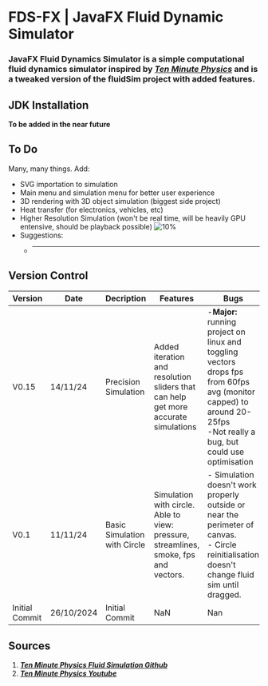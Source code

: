 # FDS-FX | JavaFX Fluid Dynamic Simulator
### JavaFX Fluid Dynamics Simulator is a simple computational fluid dynamics simulator inspired by [***Ten Minute Physics***](https://github.com/matthias-research/pages/blob/master/tenMinutePhysics/17-fluidSim.html) and is a tweaked version of the fluidSim project with added features.

## JDK Installation
**To be added in the near future**

## To Do
Many, many things. Add:
* SVG importation to simulation
* Main menu and simulation menu for better user experience
* 3D rendering with 3D object simulation (biggest side project)
* Heat transfer (for electronics, vehicles, etc)
* Higher Resolution Simulation (won't be real time, will be heavily GPU entensive, should be playback possible) ![10%](https://progress-bar.xyz/10)
* Suggestions:
  * ------

## Version Control
|Version|Date|Decription|Features|Bugs|
|-------|----|----------|--------|----|
|V0.15|14/11/24|Precision Simulation|Added iteration and resolution sliders that can help get more accurate simulations|-**Major:** running project on linux and toggling vectors drops fps from 60fps avg (monitor capped) to around 20-25fps<br> -Not really a bug, but could use optimisation|
|V0.1|11/11/24|Basic Simulation with Circle|Simulation with circle. Able to view: pressure, streamlines, smoke, fps and vectors.|- Simulation doesn't work properly outside or near the perimeter of canvas.<br>- Circle reinitialisation doesn't change fluid sim until dragged.|
|Initial Commit|26/10/2024|Initial Commit|NaN|Nan|

## Sources
1. [***Ten Minute Physics Fluid Simulation Github***](https://github.com/matthias-research/pages/blob/master/tenMinutePhysics/17-fluidSim.html)
2. [***Ten Minute Physics Youtube***](https://www.youtube.com/c/TenMinutePhysics)
